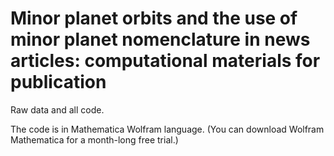 # Minor planet orbits and the use of minor planet nomenclature in news articles: computational materials for publication

Raw data and all code.

The code is in Mathematica Wolfram language. (You can download Wolfram Mathematica for a month-long free trial.)
